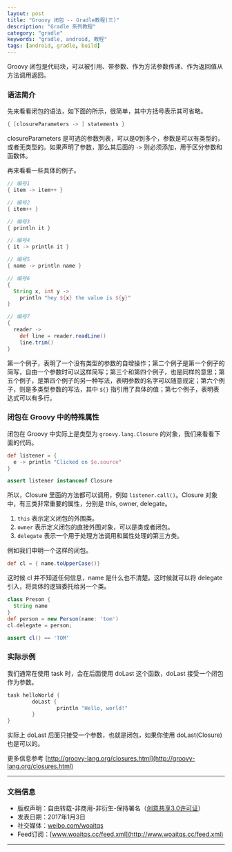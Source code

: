 ```yaml
---
layout: post
title: "Groovy 闭包 -- Gradle教程(三)"
description: "Gradle 系列教程"
category: "gradle"
keywords: "gradle, android, 教程"
tags: [android, gradle, build]
---
```



Groovy 闭包是代码块，可以被引用、带参数、作为方法参数传递、作为返回值从方法调用返回。

<!--more-->

### 语法简介

先来看看闭包的语法，如下面的所示，很简单，其中方括号表示其可省略。

```groovy
{ [closureParameters -> ] statements }
```

closureParameters 是可选的参数列表，可以是0到多个，参数是可以有类型的，或者无类型的。如果声明了参数，那么其后面的 `->` 则必须添加，用于区分参数和函数体。

再来看看一些具体的例子。

```groovy
// 编号1
{ item -> item++ }

// 编号2
{ item++ }

// 编号3
{ println it }

// 编号4
{ it -> println it }

// 编号5
{ name -> println name }

// 编号6
{
  String x, int y ->
    println "hey ${x} the value is ${y}"
}

// 编号7
{
  reader ->
    def line = reader.readLine()
    line.trim()
}
```

第一个例子，表明了一个没有类型的参数的自增操作；第二个例子是第一个例子的简写，自由一个参数时可以这样简写；第三个和第四个例子，也是同样的意思；第五个例子，是第四个例子的另一种写法，表明参数的名字可以随意规定；第六个例子，则是多类型参数的写法，其中 `${}` 指引用了具体的值；第七个例子，表明表达式可以有多行。

### 闭包在 Groovy 中的特殊属性

闭包在 Groovy 中实际上是类型为 `groovy.lang.Closure` 的对象，我们来看看下面的代码。

```groovy
def listener = {
  e -> println "Clicked on $e.source"
}

assert listener instanceof Closure
```

所以，Closure 里面的方法都可以调用，例如 `listener.call()`。Closure 对象中，有三类非常重要的属性，分别是 this, owner, delegate。

1. `this` 表示定义闭包的外围类。
2. `owner` 表示定义闭包的直接外围对象，可以是类或者闭包。
3. `delegate` 表示一个用于处理方法调用和属性处理的第三方类。

例如我们申明一个这样的闭包。

```groovy
def cl = { name.toUpperCase()}
```

这时候 cl 并不知道任何信息，name 是什么也不清楚。这时候就可以将 delegate 引入，将具体的逻辑委托给另一个类。

```groovy
class Preson {
  String name
}
def person = new Person(name: 'tom')
cl.delegate = person;

assert cl() == 'TOM'
```

### 实际示例

我们通常在使用 task 时，会在后面使用 doLast 这个函数，doLast 接受一个闭包作为参数。

```groovy
task helloWorld {
        doLast {
                println "Hello, world!"
        }
}
```

实际上 doLast 后面只接受一个参数，也就是闭包，如果你使用 doLast(Closure) 也是可以的。

更多信息参考 [http://groovy-lang.org/closures.html](http://groovy-lang.org/closures.html)


------------------------

### 文档信息
* 版权声明：自由转载-非商用-非衍生-保持署名（[创意共享3.0许可证](http://creativecommons.org/licenses/by-nc-nd/3.0/deed.zh)）
* 发表日期：2017年1月3日
* 社交媒体：[weibo.com/woaitqs](http://weibo.com/woaitqs)
* Feed订阅：[www.woaitqs.cc/feed.xml](http://www.woaitqs.cc/feed.xml)

------------------------
